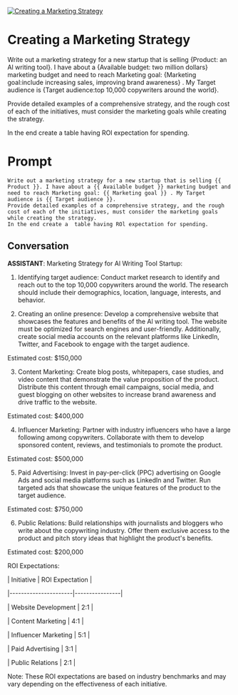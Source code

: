 
[![Creating a Marketing Strategy](https://flow-prompt-covers.s3.us-west-1.amazonaws.com/icon/realistic/real_9.png)]()
# Creating a Marketing Strategy 
Write out a marketing strategy for a new startup that is selling {Product: an Al writing tool}. I have about a {Available budget: two million dollars} marketing budget and need to reach Marketing goal: {Marketing goal:include increasing sales, improving brand awareness} . My Target audience is {Target audience:top 10,000 copywriters around the world}.

Provide detailed examples of a comprehensive strategy, and the rough cost of each of the initiatives, must consider the marketing goals while creating the strategy.

In the end create a table having ROl expectation for spending.

# Prompt

```
Write out a marketing strategy for a new startup that is selling {{ Product }}. I have about a {{ Available budget }} marketing budget and need to reach Marketing goal: {{ Marketing goal }} . My Target audience is {{ Target audience }}.
Provide detailed examples of a comprehensive strategy, and the rough cost of each of the initiatives, must consider the marketing goals while creating the strategy.
In the end create a  table having ROl expectation for spending.
```

## Conversation

**ASSISTANT**: Marketing Strategy for Al Writing Tool Startup:



1. Identifying target audience: Conduct market research to identify and reach out to the top 10,000 copywriters around the world. The research should include their demographics, location, language, interests, and behavior.



2. Creating an online presence: Develop a comprehensive website that showcases the features and benefits of the Al writing tool. The website must be optimized for search engines and user-friendly. Additionally, create social media accounts on the relevant platforms like LinkedIn, Twitter, and Facebook to engage with the target audience.



Estimated cost: $150,000



3. Content Marketing: Create blog posts, whitepapers, case studies, and video content that demonstrate the value proposition of the product. Distribute this content through email campaigns, social media, and guest blogging on other websites to increase brand awareness and drive traffic to the website.



Estimated cost: $400,000



4. Influencer Marketing: Partner with industry influencers who have a large following among copywriters. Collaborate with them to develop sponsored content, reviews, and testimonials to promote the product.



Estimated cost: $500,000



5. Paid Advertising: Invest in pay-per-click (PPC) advertising on Google Ads and social media platforms such as LinkedIn and Twitter. Run targeted ads that showcase the unique features of the product to the target audience.



Estimated cost: $750,000



6. Public Relations: Build relationships with journalists and bloggers who write about the copywriting industry. Offer them exclusive access to the product and pitch story ideas that highlight the product's benefits.



Estimated cost: $200,000



ROI Expectations:



| Initiative           | ROl Expectation |

|----------------------|----------------|

| Website Development  | 2:1            |

| Content Marketing    | 4:1            |

| Influencer Marketing | 5:1            |

| Paid Advertising     | 3:1            |

| Public Relations     | 2:1            |



Note: These ROI expectations are based on industry benchmarks and may vary depending on the effectiveness of each initiative.


